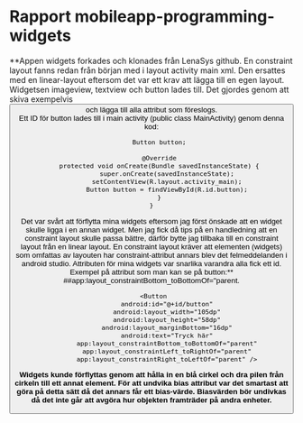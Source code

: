 
# Rapport mobileapp-programming-widgets

**Appen widgets forkades och klonades från LenaSys github. En constraint layout fanns redan från början med i layout activity main xml. 
Den ersattes med en linear-layout eftersom det var ett krav att lägga till en egen layout. Widgetsen imageview, textview och button lades till. 
Det gjordes genom att skiva exempelvis <button> och lägga till alla attribut som föreslogs.  
Ett ID för button lades till i main activity (public class MainActivity) genom denna kod:

```
    Button button;

    @Override
    protected void onCreate(Bundle savedInstanceState) {
        super.onCreate(savedInstanceState);
        setContentView(R.layout.activity_main);
        Button button = findViewById(R.id.button);
    }
}

```

Det var svårt att förflytta mina widgets eftersom jag först önskade att en widget skulle ligga i en 
annan widget. Men jag fick då tips på en handledning att en constraint layout skulle passa bättre,
därför bytte jag tillbaka till en constraint layout från en linear layout.
En constraint layout kräver att elementen (widgets) som omfattas av layouten har constraint-attribut
annars blev det felmeddelanden i android studio. Attributen för mina widgets var snarlika varandra 
alla fick ett id. Exempel på attribut som man kan se på button:**
 ##app:layout_constraintBottom_toBottomOf="parent.

```
 <Button
        android:id="@+id/button"
        android:layout_width="105dp"
        android:layout_height="58dp"
        android:layout_marginBottom="16dp"
        android:text="Tryck här"
        app:layout_constraintBottom_toBottomOf="parent"
        app:layout_constraintLeft_toRightOf="parent"
        app:layout_constraintRight_toLeftOf="parent" />
```

**Widgets kunde förflyttas genom att hålla in en blå cirkel och dra pilen från cirkeln till ett annat element.
För att undvika bias attribut var det smartast att göra på detta sätt då det annars får ett bias-värde. 
Biasvärden bör undivkas då det inte går att avgöra hur objekten framträder på andra enheter.**
